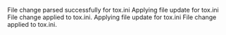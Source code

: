 File change parsed successfully for tox.ini
Applying file update for tox.ini
File change applied to tox.ini.
Applying file update for tox.ini
File change applied to tox.ini.
